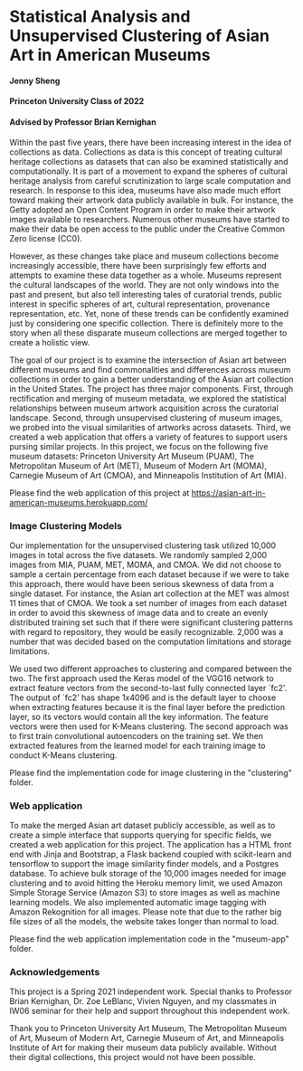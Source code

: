 <h1>Statistical Analysis and Unsupervised Clustering of Asian Art in American Museums</h1>
<h4>Jenny Sheng</h4>
<h4>Princeton University Class of 2022</h4>
<h4>Advised by Professor Brian Kernighan</h4>
<p>Within the past five years, there have been increasing interest in the idea of collections as data. Collections as data is this concept of treating cultural heritage collections as datasets that can also be examined statistically and computationally. It is part of a movement to expand the spheres of cultural heritage analysis from careful scrutinization to large scale computation and research. In response to this idea, museums have also made much effort toward making their artwork data publicly available in bulk. For instance, the Getty adopted an Open Content Program in order to make their artwork images available to researchers. Numerous other museums have started to make their data be open access to the public under the Creative Common Zero license (CC0).</p>
<p>However, as these changes take place and museum collections become increasingly accessible, there have been surprisingly few efforts and attempts to examine these data together as a whole. Museums represent the cultural landscapes of the world. They are not only windows into the past and present, but also tell interesting tales of curatorial trends, public interest in specific spheres of art, cultural representation, provenance representation, etc. Yet, none of these trends can be confidently examined just by considering one specific collection. There is definitely more to the story when all these disparate museum collections are merged together to create a holistic view.</p>
<p>The goal of our project is to examine the intersection of Asian art between different museums and find commonalities and differences across museum collections in order to gain a better understanding of the Asian art collection in the United States. The project has three major components. First, through rectification and merging of museum metadata, we explored the statistical relationships between museum artwork acquisition across the curatorial landscape. Second, through unsupervised clustering of museum images, we probed into the visual similarities of artworks across datasets. Third, we created a web application that offers a variety of features to support users pursing similar projects. In this project, we focus on the following five museum datasets: Princeton University Art Museum (PUAM), The Metropolitan Museum of Art (MET), Museum of Modern Art (MOMA), Carnegie Museum of Art (CMOA), and Minneapolis Institution of Art (MIA). </p>
<p>Please find the web application of this project at <a href="https://asian-art-in-american-museums.herokuapp.com/">https://asian-art-in-american-museums.herokuapp.com/</a></p>

<h3>Image Clustering Models</h3>
<p>Our implementation for the unsupervised clustering task utilized 10,000 images in total across the five datasets. We randomly sampled 2,000 images from MIA, PUAM, MET, MOMA, and CMOA. We did not choose to sample a certain percentage from each dataset because if we were to take this approach, there would have been serious skewness of data from a single dataset. For instance, the Asian art collection at the MET was almost 11 times that of CMOA. We took a set number of images from each dataset in order to avoid this skewness of image data and to create an evenly distributed training set such that if there were significant clustering patterns with regard to repository, they would be easily recognizable. 2,000 was a number that was decided based on the computation limitations and storage limitations.</p>
<p>We used two different approaches to clustering and compared between the two. The first approach used the Keras model of the VGG16 network to extract feature vectors from the second-to-last fully connected layer `fc2'. The output of `fc2' has shape 1x4096 and is the default layer to choose when extracting features because it is the final layer before the prediction layer, so its vectors would contain all the key information. The feature vectors were then used for K-Means clustering. The second approach was to first train convolutional autoencoders on the training set. We then extracted features from the learned model for each training image to conduct K-Means clustering.</p>
<p>Please find the implementation code for image clustering in the "clustering" folder.</p>

<h3>Web application</h3>
<p>To make the merged Asian art dataset publicly accessible, as well as to create a simple interface that supports querying for specific fields, we created a web application for this project. The application has a HTML front end with Jinja and Bootstrap, a Flask backend coupled with scikit-learn and tensorflow to support the image similarity finder models, and a Postgres database. To achieve bulk storage of the 10,000 images needed for image clustering and to avoid hitting the Heroku memory limit, we used Amazon Simple Storage Service (Amazon S3) to store images as well as machine learning models. We also implemented automatic image tagging with Amazon Rekognition for all images. Please note that due to the rather big file sizes of all the models, the website takes longer than normal to load. </p>
<p>Please find the web application implementation code in the "museum-app" folder.</p>

<h3>Acknowledgements</h3>
<p>This project is a Spring 2021 independent work. Special thanks to Professor Brian Kernighan, Dr. Zoe LeBlanc, Vivien Nguyen, and my classmates in IW06 seminar for their help and support throughout this independent work.</p>
<p>Thank you to Princeton University Art Museum, The Metropolitan Museum of Art, Museum of Modern Art, Carnegie Museum of Art, and Minneapolis Institute of Art for making their museum data publicly available. Without their digital collections, this project would not have been possible.</p>

